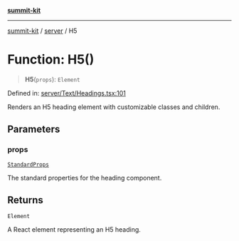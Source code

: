 [**summit-kit**](../../README.md)

***

[summit-kit](../../modules.md) / [server](../README.md) / H5

# Function: H5()

> **H5**(`props`): `Element`

Defined in: [server/Text/Headings.tsx:101](https://github.com/andrewgremlich/summit-kit/blob/565747bf7acb79b39a721d44c9164df64d84a697/src/react/server/Text/Headings.tsx#L101)

Renders an H5 heading element with customizable classes and children.

## Parameters

### props

[`StandardProps`](../type-aliases/StandardProps.md)

The standard properties for the heading component.

## Returns

`Element`

A React element representing an H5 heading.
